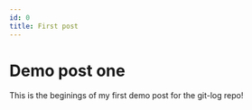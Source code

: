 ```yaml
---
id: 0
title: First post
---
```

# Demo post one

This is the beginings of my first demo post for the git-log repo!